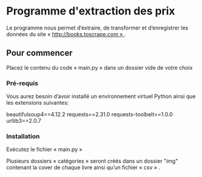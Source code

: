 # Programme d'extraction des prix

Le programme nous permet  d’extraire, de transformer et d’enregistrer les données du site « http://books.toscrape.com » .



## Pour commencer

Placez le contenu du code « main.py » dans un dossier vide de votre choix



### Pré-requis

Vous aurez besoin d’avoir installé un environnement virtuel Python ainsi que les extensions suivantes:

beautifulsoup4==4.12.2
requests==2.31.0
requests-toolbelt==1.0.0
urllib3==2.0.7



### Installation

Exécutez le fichier « main.py »

Plusieurs dossiers « catégories » seront créés dans un dossier "img" contenant la cover de chaque livre ainsi qu’un fichier « csv » .


